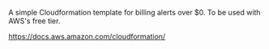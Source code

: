 A simple Cloudformation template for billing alerts over $0. To be used with AWS's free tier.


https://docs.aws.amazon.com/cloudformation/
